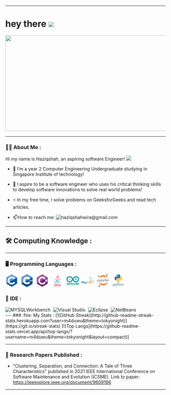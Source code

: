 ----
<h1>
  hey there
  <img src="https://media.giphy.com/media/hvRJCLFzcasrR4ia7z/giphy.gif" width="30px"/>
</h1>
<div align="center">
  <img src="https://media.giphy.com/media/dWesBcTLavkZuG35MI/giphy.gif" width="600" height="300"/>
</div>

---

### :man_technologist: About Me :
Hi my name is Haziqshah, an aspiring software Engineer! 
<img src="https://media.giphy.com/media/WUlplcMpOCEmTGBtBW/giphy.gif" width="30">


- :telescope: I’m a year 2 Computer Engineering Undergraduate studying in Singapore Institute of technology!

- :seedling: I aspire to be a software engineer who uses his critical thinking skills to develop software innovations to solve real world problems!

- :zap: In my free time, I solve problems on GeeksforGeeks and read tech articles.

- :mailbox:How to reach me: <img src="https://img.shields.io/badge/email-haziqshahwira%40gmail.com-blue" title="haziqshahwira@gmail.com" alt="haziqshahwira@gmail.com" >

---

## :hammer_and_wrench: Computing Knowledge :
---
### 🖥️ Programming Languages :
<div>
   <img src="https://github.com/devicons/devicon/blob/master/icons/c/c-original.svg" title="C" alt="C" width="40" height="40"/>&nbsp;
    <img src="https://github.com/devicons/devicon/blob/master/icons/cplusplus/cplusplus-original.svg" title="C++" alt="C++" width="40" height="40"/>&nbsp;
    <img src="https://github.com/devicons/devicon/blob/master/icons/csharp/csharp-original.svg" title="C#" alt="C#" width="40" height="40"/>&nbsp;
  <img src="https://github.com/devicons/devicon/blob/master/icons/java/java-original-wordmark.svg" title="Java" alt="Java" width="40" height="40"/>&nbsp;
  <img src="https://github.com/devicons/devicon/blob/master/icons/arduino/arduino-original-wordmark.svg" title="Arduino" alt="Arduino" width="40" height="40"/>&nbsp;
  <img src="https://github.com/devicons/devicon/blob/master/icons/mysql/mysql-original-wordmark.svg" title="MySQL"  alt="MySQL" width="40" height="40"/>&nbsp;
  <img src="https://github.com/devicons/devicon/blob/master/icons/jupyter/jupyter-original-wordmark.svg" title="jupyter"  alt="jupyter" width="40" height="40"/>&nbsp;
   <img src="https://github.com/devicons/devicon/blob/master/icons/python/python-original-wordmark.svg" title="python"  alt="python" width="40" height="40"/>&nbsp;
</div>

### 🤖 IDE : 
<div>
  <img src="https://i0.wp.com/ubiq.co/database-blog/wp-content/uploads/2020/10/mysql-workbench-alternatives.png?resize=730%2C410&ssl=1" title="MYSQLWorkbench"  alt="MYSQLWorkbench" width="80" height="40"/>&nbsp;
<img src="https://upload.wikimedia.org/wikipedia/commons/1/19/Visual_Studio_2012_logo_and_wordmark.svg" title="Visual Studio"  alt="Visual Studio" width="80" height="40"/>&nbsp;
<img src="https://upload.wikimedia.org/wikipedia/commons/d/d0/Eclipse-Luna-Logo.svg" title="Eclipse"  alt="Eclipse" width="80" height="40"/>&nbsp;
<img src="https://upload.wikimedia.org/wikipedia/commons/9/98/Apache_NetBeans_Logo.svg" title="NetBeans"  alt="NetBeans" width="40" height="40"/>&nbsp;
</div>
---
### :fire: My Stats :
[![GitHub Streak](http://github-readme-streak-stats.herokuapp.com?user=m4duwu&theme=tokyonight)](https://git.io/streak-stats)
[![Top Langs](https://github-readme-stats.vercel.app/api/top-langs/?username=m4duwu&theme=tokyonight&layout=compact)]

---
### 📖 Research Papers Published :
- "Clustering, Separation, and Connection: A Tale of Three Characteristics"
published in 2021 IEEE International Conference on Software Maintenance and Evolution (ICSME).
Link to paper: https://ieeexplore.ieee.org/document/9609186
---
